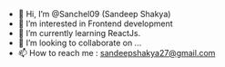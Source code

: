 - 👋 Hi, I’m @Sanchel09 (Sandeep Shakya)
- 👀 I’m interested in Frontend development
- 🌱 I’m currently learning ReactJs.
- 💞️ I’m looking to collaborate on ...
- 📫 How to reach me : sandeepshakya27@gmail.com

<!---
Sanchel09/Sanchel09 is a ✨ special ✨ repository because its `README.md` (this file) appears on your GitHub profile.
You can click the Preview link to take a look at your changes.
--->
